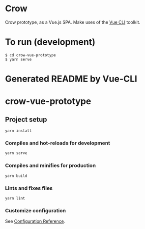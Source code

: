 Crow
====

Crow prototype, as a Vue.js SPA. Make uses of the [Vue CLI](https://cli.vuejs.org/) toolkit.

To run (development)
====================

```
$ cd crow-vue-prototype
$ yarn serve
````

Generated README by Vue-CLI
===========================

# crow-vue-prototype

## Project setup
```
yarn install
```

### Compiles and hot-reloads for development
```
yarn serve
```

### Compiles and minifies for production
```
yarn build
```

### Lints and fixes files
```
yarn lint
```

### Customize configuration
See [Configuration Reference](https://cli.vuejs.org/config/).

